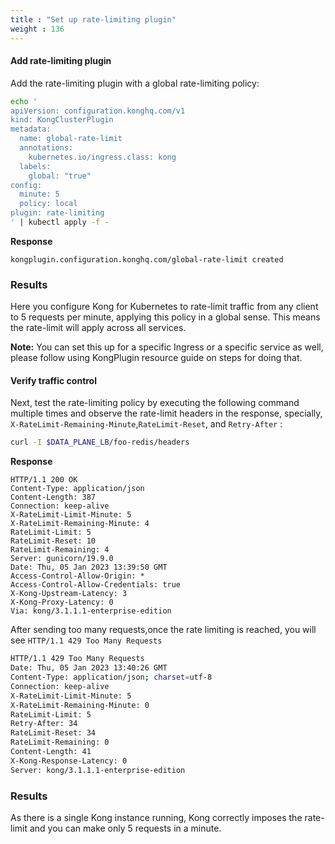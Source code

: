 ```yaml
---
title : "Set up rate-limiting plugin"
weight : 136
---
```


#### Add rate-limiting plugin

Add the rate-limiting plugin with a global rate-limiting policy:

```bash
echo '
apiVersion: configuration.konghq.com/v1
kind: KongClusterPlugin
metadata:
  name: global-rate-limit
  annotations:
    kubernetes.io/ingress.class: kong
  labels:
    global: "true"
config:
  minute: 5
  policy: local
plugin: rate-limiting
' | kubectl apply -f -
```

**Response**

```
kongplugin.configuration.konghq.com/global-rate-limit created
```

### Results
Here you configure Kong for Kubernetes to rate-limit traffic from any client to 5 requests per minute, applying this policy in a global sense. This means the rate-limit will apply across all services.

**Note:** You can set this up for a specific Ingress or a specific service as well, please follow using KongPlugin resource guide on steps for doing that.


#### Verify traffic control
Next, test the rate-limiting policy by executing the following command multiple times and observe the rate-limit headers in the response, specially, `X-RateLimit-Remaining-Minute`,`RateLimit-Reset`, and `Retry-After` :

```bash
curl -I $DATA_PLANE_LB/foo-redis/headers
```

**Response**

```
HTTP/1.1 200 OK
Content-Type: application/json
Content-Length: 387
Connection: keep-alive
X-RateLimit-Limit-Minute: 5
X-RateLimit-Remaining-Minute: 4
RateLimit-Limit: 5
RateLimit-Reset: 10
RateLimit-Remaining: 4
Server: gunicorn/19.9.0
Date: Thu, 05 Jan 2023 13:39:50 GMT
Access-Control-Allow-Origin: *
Access-Control-Allow-Credentials: true
X-Kong-Upstream-Latency: 3
X-Kong-Proxy-Latency: 0
Via: kong/3.1.1.1-enterprise-edition
```

After sending too many requests,once the rate limiting is reached, you will see `HTTP/1.1 429 Too Many Requests`

```bash
HTTP/1.1 429 Too Many Requests
Date: Thu, 05 Jan 2023 13:40:26 GMT
Content-Type: application/json; charset=utf-8
Connection: keep-alive
X-RateLimit-Limit-Minute: 5
X-RateLimit-Remaining-Minute: 0
RateLimit-Limit: 5
Retry-After: 34
RateLimit-Reset: 34
RateLimit-Remaining: 0
Content-Length: 41
X-Kong-Response-Latency: 0
Server: kong/3.1.1.1-enterprise-edition
```

### Results
As there is a single Kong instance running, Kong correctly imposes the rate-limit and you can make only 5 requests in a minute.